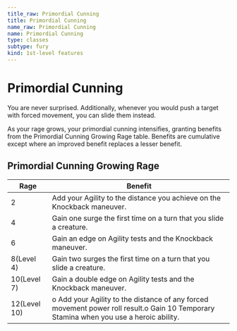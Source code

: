 ```yaml
---
title_raw: Primordial Cunning
title: Primordial Cunning
name_raw: Primordial Cunning
name: Primordial Cunning
type: classes
subtype: fury
kind: 1st-level features
---
```


# Primordial Cunning

You are never surprised. Additionally, whenever you would push a target with forced movement, you can slide them instead.

As your rage grows, your primordial cunning intensifies, granting benefits from the Primordial Cunning Growing Rage table. Benefits are cumulative except where an improved benefit replaces a lesser benefit.

## Primordial Cunning Growing Rage

| Rage         | Benefit                                                                                                                                |
| ------------ | -------------------------------------------------------------------------------------------------------------------------------------- |
| 2            | Add your Agility to the distance you achieve on the Knockback maneuver.                                                                |
| 4            | Gain one surge the first time on a turn that you slide a creature.                                                                     |
| 6            | Gain an edge on Agility tests and the Knockback maneuver.                                                                              |
| 8(Level 4)   | Gain two surges the first time on a turn that you slide a creature.                                                                    |
| 10(Level 7)  | Gain a double edge on Agility tests and the Knockback maneuver.                                                                        |
| 12(Level 10) | o Add your Agility to the distance of any forced movement power roll result.o Gain 10 Temporary Stamina when you use a heroic ability. |
